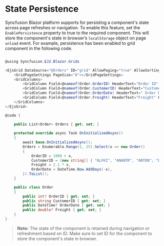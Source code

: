 # State Persistence

Syncfusion Blazor platform supports for persisting a component's state across page refreshes or navigation. To enable this feature, set the `EnablePersistence` property to true to the required component. This will store the component's state in browser’s `localStorage` object on page `unload` event. For example, persistence has been enabled to grid component in the following code.

```csharp

@using Syncfusion.EJ2.Blazor.Grids

<EjsGrid DataSource="@Orders" ID="grid" AllowPaging="true" AllowSorting="true" AllowFiltering="true" AllowGrouping="true" EnablePersistence="true">
    <GridPageSettings PageSize="8"></GridPageSettings>
    <GridColumns>
        <GridColumn Field=@nameof(Order.OrderID) HeaderText="Order ID" TextAlign="TextAlign.Right" Width="100"></GridColumn>
        <GridColumn Field=@nameof(Order.CustomerID) HeaderText="Customer Name" Width="120"></GridColumn>
        <GridColumn Field=@nameof(Order.OrderDate) HeaderText=" Order Date" Format="d" Type="ColumnType.Date" TextAlign="TextAlign.Right" Width="100"></GridColumn>
        <GridColumn Field=@nameof(Order.Freight) HeaderText="Freight" Format="C2" TextAlign="TextAlign.Right" Width="120"></GridColumn>
    </GridColumns>
</EjsGrid>

@code {
    
    public List<Order> Orders { get; set; }

    protected override async Task OnInitializedAsync()
    {
        await base.OnInitializedAsync();
        Orders = Enumerable.Range(1, 25).Select(x => new Order()
        {
            OrderID = 1000 + x,
            CustomerID = (new string[] { "ALFKI", "ANANTR", "ANTON", "BLONP", "BOLID" })[new Random().Next(5)],
            Freight = 2.1 * x,
            OrderDate = DateTime.Now.AddDays(-x),
        }).ToList();
    }

    public class Order
    {
        public int? OrderID { get; set; }
        public string CustomerID { get; set; }
        public DateTime? OrderDate { get; set; }
        public double? Freight { get; set; }
    }
}


```

> **Note:** The state of the component is retained during navigation or refreshment based on ID. Make sure to set ID for the component to store the component's state in browser.
